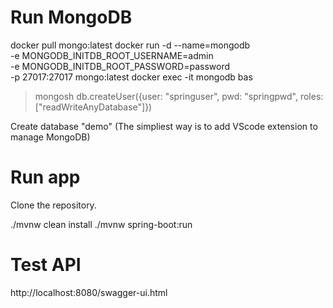 # Run MongoDB

docker pull mongo:latest
docker run -d --name=mongodb \
        -e MONGODB_INITDB_ROOT_USERNAME=admin \
        -e MONGODB_INITDB_ROOT_PASSWORD=password \
        -p 27017:27017 mongo:latest
docker exec -it mongodb bas

> mongosh
> db.createUser({user: "springuser", pwd: "springpwd", roles: ["readWriteAnyDatabase"]})

Create database "demo"
(The simpliest way is to add VScode extension to manage MongoDB)

# Run app

Clone the repository.

./mvnw clean install
./mvnw spring-boot:run

# Test API

http://localhost:8080/swagger-ui.html



